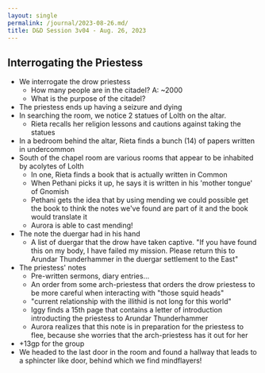 ```yaml
---
layout: single
permalink: /journal/2023-08-26.md/
title: D&D Session 3v04 - Aug. 26, 2023
---
```


## Interrogating the Priestess

- We interrogate the drow priestess
    - How many people are in the citadel? A: ~2000
    - What is the purpose of the citadel?
- The priestess ends up having a seizure and dying
- In searching the room, we notice 2 statues of Lolth on the altar.
    - Rieta recalls her religion lessons and cautions against taking the statues
- In a bedroom behind the altar, Rieta finds a bunch (14) of papers written in undercommon
- South of the chapel room are various rooms that appear to be inhabited by acolytes of Lolth
    - In one, Rieta finds a book that is actually written in Common
    - When Pethani picks it up, he says it is written in his 'mother tongue' of Gnomish
    - Pethani gets the idea that by using mending we could possible get the book to think the notes we've found are part of it and the book would translate it
    - Aurora is able to cast mending!
- The note the duergar had in his hand
    - A list of duergar that the drow have taken captive. "If you have found this on my body, I have failed my mission. Please return this to Arundar Thunderhammer in the duergar settlement to the East"
- The priestess' notes
    - Pre-written sermons, diary entries...
    - An order from some arch-priestess that orders the drow priestess to be more careful when interacting with "those squid heads"
    - "current relationship with the illithid is not long for this world"
    - Iggy finds a 15th page that contains a letter of introduction introducting the priestess to Arundar Thunderhammer
    - Aurora realizes that this note is in preparation for the priestess to flee, because she worries that the arch-priestess has it out for her
- +13gp for the group
- We headed to the last door in the room and found a hallway that leads to a sphincter like door, behind which we find mindflayers!

